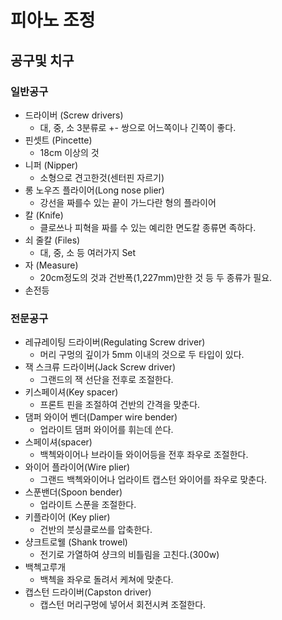 # 피아노 조정

## 공구및 치구
### 일반공구
  - 드라이버 (Screw drivers)
    - 대, 중, 소 3분류로 +- 쌍으로 어느쪽이나 긴쪽이 좋다.
  - 핀셋트 (Pincette)
    - 18cm 이상의 것
  - 니퍼 (Nipper)
    - 소형으로 견고한것(센터핀 자르기)
  - 롱 노우즈 플라이어(Long nose plier)
    - 강선을 짜를수 있는 끝이 가느다란 형의 플라이어
  - 칼 (Knife)
    - 클로쓰나 피혁을 짜를 수 있는 예리한 면도칼 종류면 족하다.
  - 쇠 줄칼 (Files)
    - 대, 중, 소 등 여러가지 Set
  - 자 (Measure)
    - 20cm정도의 것과 건반폭(1,227mm)만한 것 등 두 종류가 필요.
  - 손전등

### 전문공구
  - 레규레이팅 드라이버(Regulating Screw driver)
    - 머리 구멍의 깊이가 5mm 이내의 것으로 두 타입이 있다.
  - 잭 스크류 드라이버(Jack Screw driver)
    - 그랜드의 잭 선단을 전후로 조절한다.
  - 키스페이셔(Key spacer)
    - 프론트 핀을 조절하여 건반의 간격을 맞춘다.
  - 댐퍼 와이어 벤더(Damper wire bender)
    - 업라이트 댐퍼 와이어를 휘는데 쓴다.
  - 스페이셔(spacer)
    - 백첵와이어나 브라이들 와이어등을 전후 좌우로 조절한다.
  - 와이어 플라이어(Wire plier)
    - 그랜드 백첵와이어나 업라이트 캡스턴 와이어를 좌우로 맞춘다.
  - 스푼밴더(Spoon bender)
    - 업라이트 스푼을 조절한다.
  - 키플라이어 (Key plier)
    - 건반의 붓싱클로쓰를 압축한다.
  - 샹크트로웰 (Shank trowel)
    - 전기로 가열하여 샹크의 비틀림을 고친다.(300w)
  - 백첵고루개
    - 백첵을 좌우로 돌려서 케쳐에 맞춘다.
  - 캡스턴 드라이버(Capston driver)
    - 캡스턴 머리구멍에 넣어서 회전시켜 조절한다.